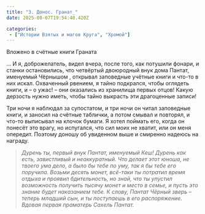```yaml
---
title: "3. Донос. Гранат_"
date: 2025-08-07T19:54:40.420Z

categories:
 - ["Истории Взятых и магов Круга", "Хромой"]
---
```


Вложено в счётные книги Граната

… И я, доброжелатель, видел вчера, после того, как потушили фонари, и
станки остановились, что четвёртый двоюродный внук дома Пантат,
именуемый Чёрнышом , открывал заповедные учётные книги и что-то в них
искал. Охваченный рвением, я тайно подкрался, чтобы оглядеть книги, и –
о ужас! – они оказались из хранилища первых отцов! Какую дерзость нужно
иметь, чтобы тайно выкрасть эти драгоценные записи!

Три ночи я наблюдал за супостатом, и три ночи он читал заповедные книги,
и заносил на счётные таблички, а потом смывал и повторял, и что-то
выписывал на клочок бумаги. Я хотел поймать его, когда он понесёт это
врагу, но испугался, что сил моих не хватит, или он меня опередит.
Поэтому доношу об увиденном выше и смиренно надеюсь на награду.

> *Дурень ты, первый внук Пантат, именуемый Кеш! Дурень как есть,
> завистливый и неаккуратный. Что делает этот юноша, не твоего ума дело,
> а было бы тебе по уму, так я бы тебе его поручила. Возьми десять
> монет, всё-таки ты потратил время отдыха и проявил бдительность, но
> знай, что ты упустил возможность получить тысячу монет и место в
> семье, и пусть это знание будет наказанием тебе. К слову, Пантат
> Чёрный зверь – теперь младший сын, и ты поступаешь в его распоряжение.
> Вдовая первая праматерь Сахель Пантат.*
